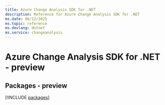 ```yaml
---
title: Azure Change Analysis SDK for .NET
description: Reference for Azure Change Analysis SDK for .NET
ms.date: 06/12/2025
ms.topic: reference
ms.devlang: dotnet
ms.service: changeanalysis
---
```

# Azure Change Analysis SDK for .NET - preview
## Packages - preview
[!INCLUDE [packages](change-analysis-index.md)]